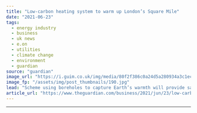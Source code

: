 ```yaml
---
title: "Low-carbon heating system to warm up London’s Square Mile"
date: "2021-06-23"
tags: 
  - energy industry
  - business
  - uk news
  - e.on
  - utilities
  - climate change
  - environment
  - guardian
source: "guardian"
image_url: "https://i.guim.co.uk/img/media/80f2f386c0a24d5a280934a3c1ecd86faf599974/0_36_3450_2070/master/3450.jpg?width=460&quality=85&auto=format&fit=max&s=98119635014a4b323a68a32369a1a63d"
image_fp: "/assets/img/post_thumbnails/190.jpg"
lead: "Scheme using boreholes to capture Earth’s warmth will provide same heat as 2,300 homes with 50% less emissionsOne of the UK’s largest low-carbon heating systems will soon begin warming homes and offices in London’s Square Mile by capturing heat from ..."
article_url: "https://www.theguardian.com/business/2021/jun/23/low-carbon-heating-system-to-warm-up-londons-square-mile"
---
```


---
